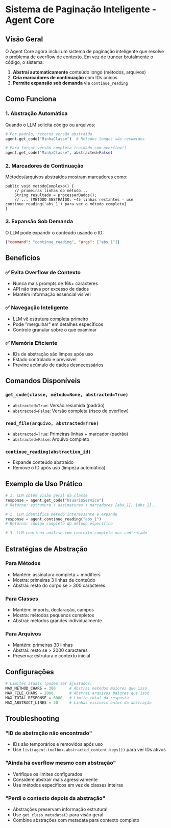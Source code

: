 # Sistema de Paginação Inteligente - Agent Core

## Visão Geral

O Agent Core agora inclui um sistema de paginação inteligente que resolve o problema de overflow de contexto. Em vez de truncar brutalmente o código, o sistema:

1. **Abstrai automaticamente** conteúdo longo (métodos, arquivos)
2. **Cria marcadores de continuação** com IDs únicos
3. **Permite expansão sob demanda** via `continue_reading`

## Como Funciona

### 1. Abstração Automática

Quando o LLM solicita código ou arquivos:

```python
# Por padrão, retorna versão abstraída
agent.get_code("MinhaClasse")  # Métodos longos são resumidos

# Para forçar versão completa (cuidado com overflow!)
agent.get_code("MinhaClasse", abstracted=False)
```

### 2. Marcadores de Continuação

Métodos/arquivos abstraídos mostram marcadores como:
```
public void metodoComplexo() {
    // primeiras linhas do método...
    String resultado = processarDados();
    // ... [MÉTODO ABSTRAÍDO: ~45 linhas restantes - use continue_reading('abs_1') para ver o método completo]
}
```

### 3. Expansão Sob Demanda

O LLM pode expandir o conteúdo usando o ID:
```json
{"command": "continue_reading", "args": ["abs_1"]}
```

## Benefícios

### ✅ Evita Overflow de Contexto
- Nunca mais prompts de 16k+ caracteres
- API não trava por excesso de dados
- Mantém informação essencial visível

### ✅ Navegação Inteligente
- LLM vê estrutura completa primeiro
- Pode "mergulhar" em detalhes específicos
- Controle granular sobre o que examinar

### ✅ Memória Eficiente
- IDs de abstração são limpos após uso
- Estado controlado e previsível
- Previne acúmulo de dados desnecessários

## Comandos Disponíveis

### `get_code(classe, método=None, abstracted=True)`
- `abstracted=True`: Versão resumida (padrão)
- `abstracted=False`: Versão completa (risco de overflow)

### `read_file(arquivo, abstracted=True)`  
- `abstracted=True`: Primeiras linhas + marcador (padrão)
- `abstracted=False`: Arquivo completo

### `continue_reading(abstraction_id)`
- Expande conteúdo abstraído
- Remove o ID após uso (limpeza automática)

## Exemplo de Uso Prático

```python
# 1. LLM obtém visão geral da classe
response = agent.get_code("UsuarioService")
# Retorna: estrutura + assinaturas + marcadores [abs_1], [abs_2]...

# 2. LLM identifica método interessante e expande
response = agent.continue_reading("abs_1")  
# Retorna: código completo do método específico

# 3. LLM continua análise com contexto completo mas controlado
```

## Estratégias de Abstração

### Para Métodos
- Mantém: assinatura completa + modifiers
- Mostra: primeiras 3 linhas de conteúdo
- Abstrai: resto do corpo se > 300 caracteres

### Para Classes
- Mantém: imports, declaração, campos
- Mostra: métodos pequenos completos
- Abstrai: métodos grandes individualmente

### Para Arquivos
- Mantém: primeiras 30 linhas
- Abstrai: resto se > 2000 caracteres
- Preserva: estrutura e contexto inicial

## Configurações

```python
# Limites atuais (podem ser ajustados)
MAX_METHOD_CHARS = 300      # Abstrai métodos maiores que isso
MAX_FILE_CHARS = 2000       # Abstrai arquivos maiores que isso  
MAX_TOTAL_RESPONSE = 6000   # Limite total da resposta
MAX_ABSTRACT_LINES = 30     # Linhas visíveis antes da abstração
```

## Troubleshooting

### "ID de abstração não encontrado"
- IDs são temporários e removidos após uso
- Use `list(agent.toolbox.abstracted_content.keys())` para ver IDs ativos

### "Ainda há overflow mesmo com abstração"
- Verifique os limites configurados
- Considere abstrair mais agressivamente
- Use métodos específicos em vez de classes inteiras

### "Perdi o contexto depois da abstração"
- Abstrações preservam informação estrutural
- Use `get_class_metadata()` para visão geral
- Combine abstrações com metadata para contexto completo
